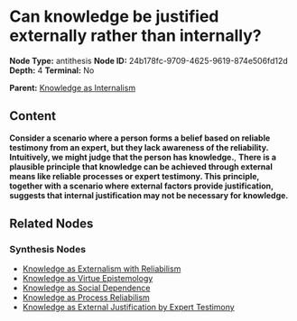 # Can knowledge be justified externally rather than internally?

**Node Type:** antithesis
**Node ID:** 24b178fc-9709-4625-9619-874e506fd12d
**Depth:** 4
**Terminal:** No

**Parent:** [Knowledge as Internalism](knowledge-as-internalism-synthesis-fb7e1520-b441-4961-9b0a-60439049917f.md)

## Content

**Consider a scenario where a person forms a belief based on reliable testimony from an expert, but they lack awareness of the reliability. Intuitively, we might judge that the person has knowledge.**, **There is a plausible principle that knowledge can be achieved through external means like reliable processes or expert testimony. This principle, together with a scenario where external factors provide justification, suggests that internal justification may not be necessary for knowledge.**

## Related Nodes

### Synthesis Nodes

- [Knowledge as Externalism with Reliabilism](knowledge-as-externalism-with-reliabilism-synthesis-35535060-c286-4332-bd90-0421355c09e4.md)
- [Knowledge as Virtue Epistemology](knowledge-as-virtue-epistemology-synthesis-cf281941-2d06-4e2e-810b-41ae76407d33.md)
- [Knowledge as Social Dependence](knowledge-as-social-dependence-synthesis-a55f678d-dc76-4303-8445-965510f4c1ad.md)
- [Knowledge as Process Reliabilism](knowledge-as-process-reliabilism-synthesis-c23a4756-0ae9-47d4-846f-aa1c8452b533.md)
- [Knowledge as External Justification by Expert Testimony](knowledge-as-external-justification-by-expert-testimony-synthesis-abb7ee4d-675c-4022-89bc-a6810d645e32.md)
